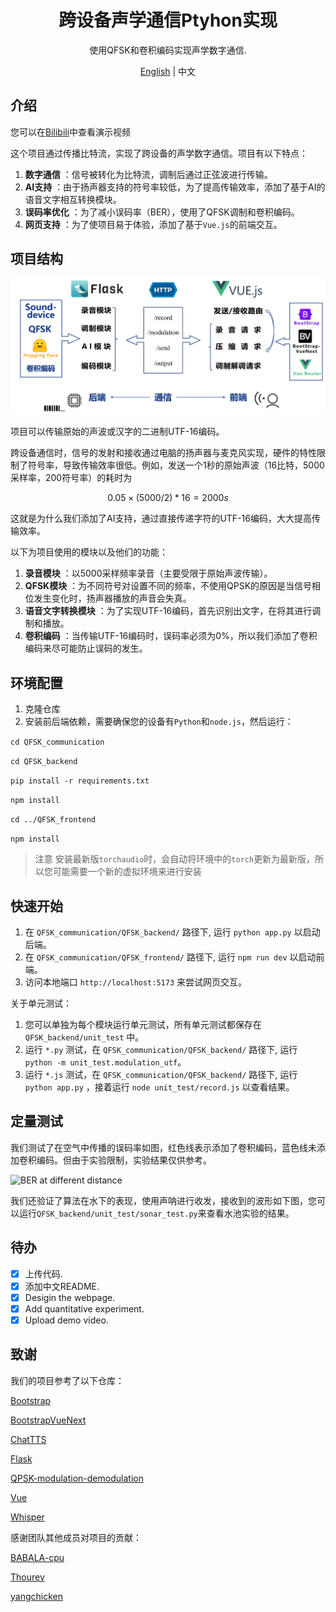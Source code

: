 <div align="center">

# 跨设备声学通信Ptyhon实现

使用QFSK和卷积编码实现声学数字通信. 

[English](../README.md) | 中文

</div>

## 介绍

您可以在[Bilibili](https://www.bilibili.com/video/BV1vprYYaEXZ/)中查看演示视频

这个项目通过传播比特流，实现了跨设备的声学数字通信。项目有以下特点：
1. **数字通信** ：信号被转化为比特流，调制后通过正弦波进行传输。
2. **AI支持** ：由于扬声器支持的符号率较低，为了提高传输效率，添加了基于AI的语音文字相互转换模块。
3. **误码率优化** ：为了减小误码率（BER），使用了QFSK调制和卷积编码。
4. **网页支持** ：为了使项目易于体验，添加了基于`Vue.js`的前端交互。

## 项目结构

![项目结构](../asset/Structure.png)

项目可以传输原始的声波或汉字的二进制UTF-16编码。

跨设备通信时，信号的发射和接收通过电脑的扬声器与麦克风实现，硬件的特性限制了符号率，导致传输效率很低。例如，发送一个1秒的原始声波（16比特，5000采样率，200符号率）的耗时为

$$0.05 \times (5000 / 2) * 16 = 2000s$$

这就是为什么我们添加了AI支持，通过直接传递字符的UTF-16编码，大大提高传输效率。

以下为项目使用的模块以及他们的功能：
1. **录音模块** ：以5000采样频率录音（主要受限于原始声波传输）。
2. **QFSK模块** ：为不同符号对设置不同的频率，不使用QPSK的原因是当信号相位发生变化时，扬声器播放的声音会失真。
3. **语音文字转换模块** ：为了实现UTF-16编码，首先识别出文字，在将其进行调制和播放。
4. **卷积编码** ：当传输UTF-16编码时，误码率必须为0\%，所以我们添加了卷积编码来尽可能防止误码的发生。

## 环境配置
1. 克隆仓库
2. 安装前后端依赖，需要确保您的设备有`Python`和`node.js`，然后运行：

```cd QFSK_communication```

```cd QFSK_backend```

```pip install -r requirements.txt```

```npm install```

```cd ../QFSK_frontend```

```npm install```

> 注意
> 安装最新版`torchaudio`时，会自动将环境中的`torch`更新为最新版，所以您可能需要一个新的虚拟环境来进行安装

## 快速开始
1. 在 `QFSK_communication/QFSK_backend/` 路径下, 运行 `python app.py` 以启动后端。
2. 在 `QFSK_communication/QFSK_frontend/` 路径下, 运行 `npm run dev` 以启动前端。
3. 访问本地端口 `http://localhost:5173` 来尝试网页交互。

关于单元测试：
1. 您可以单独为每个模块运行单元测试，所有单元测试都保存在 `QFSK_backend/unit_test` 中。
2. 运行 `*.py` 测试，在 `QFSK_communication/QFSK_backend/` 路径下, 运行 `python -m unit_test.modulation_utf`。
3. 运行 `*.js` 测试，在 `QFSK_communication/QFSK_backend/` 路径下, 运行 `python app.py` ，接着运行 `node unit_test/record.js` 以查看结果。

## 定量测试
我们测试了在空气中传播的误码率如图，红色线表示添加了卷积编码，蓝色线未添加卷积编码。但由于实验限制，实验结果仅供参考。

![BER at different distance](../asset/BER.jpg)

我们还验证了算法在水下的表现，使用声呐进行收发，接收到的波形如下图，您可以运行`QFSK_backend/unit_test/sonar_test.py`来查看水池实验的结果。

## 待办
- [x] 上传代码.
- [x] 添加中文README.
- [x] Desigin the webpage.
- [x] Add quantitative experiment.
- [x] Upload demo video.

## 致谢
我们的项目参考了以下仓库：

[Bootstrap](https://github.com/twbs/bootstrap)

[BootstrapVueNext](https://github.com/bootstrap-vue-next/bootstrap-vue-next)

[ChatTTS](https://github.com/2noise/ChatTTS)

[Flask](https://github.com/pallets/flask)

[QPSK-modulation-demodulation](https://github.com/nancyradadia/QPSK-modulation-demodulation)

[Vue](https://github.com/vuejs/core)

[Whisper](https://github.com/openai/whisper)

感谢团队其他成员对项目的贡献：

[BABALA-cpu](https://github.com/BABALA-cpu)

[Thourey](https://github.com/Thourey)

[yangchicken](https://github.com/yangchicken)
